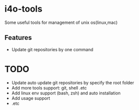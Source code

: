# i4o-tools
Some useful tools for management of unix os(linux,mac)

## Features
* Update git repositories by one command

# TODO
* Update auto update git repositories by specify the root folder
* Add more tools support: git, shell .etc
* Add linux env support (bash, zsh) and auto installation
* Add usage support
* .etc
